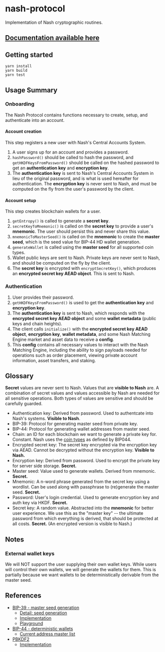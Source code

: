 # nash-protocol

Implementation of Nash cryptographic routines.

## [Documentation available here](https://nash-io-public.gitlab.io/nash-protocol)


## Getting started

    yarn install
    yarn build
    yarn test

## Usage Summary

### Onboarding

The Nash Protocol contains functions necessary to create, setup, and authenticate into an account.

#### Account creation

This step registers a new user with Nash's Central Accounts System.

1. A user signs up for an account and provides a password.
2. `hashPassword()` should be called to hash the password, and `getHKDFKeysFromPassword()` should be called on the hashed password to get an **authentication key** and **encryption key**.
3. The **authentication key** is sent to Nash's Central Accounts System in lieu of the original password, and is what is used hereafter for authentication. The **encryption key** is never sent to Nash, and must be computed on the fly from the user's password by the client.

#### Account setup

This step creates blockchain wallets for a user.

1. `getEntropy()` is called to generate a **secret key**.
2. `secretKeyToMnemonic()` is called on the **secret key** to provide a user's **mnemonic**. The user should persist this and never share this value.
3. `mnemonicToMasterSeed()` is called on the **mnemonic** to create the **master seed**, which is the seed value for BIP-44 HD wallet generation.
4. `generateWallet` is called using the **master seed** for all supported coin types.
5. Wallet public keys are sent to Nash. Private keys are never sent to Nash, and should be computed on the fly by the client.
6. The **secret key** is encrypted with `encryptSecretKey()`, which produces an **encrypted secret key AEAD object**. This is sent to Nash.

### Authentication

1. User provides their password.
2. `getHKDFKeysFromPassword()` is used to get the **authentication key** and **encryption key**.
3. The **authentication key** is sent to Nash, which responds with the **encrypted secret key AEAD object** and some **wallet metadata** (public keys and chain heights).
4. The client calls `initialize()` with the **encrypted secret key AEAD object**, **encryption key**, **wallet metadata**, and some Nash Matching Engine market and asset data to receive a **config**.
5. This **config** contains all necessary values to interact with the Nash Matching Engine, including the ability to sign payloads needed for operations such as order placement, viewing private account information, asset transfers, and staking.

## Glossary

**Secret** values are never sent to Nash. Values that are **visible to Nash** are. A combination of secret values and values accessible by Nash are needed for all sensitive operations. Both types of values are sensitive and should be carefully guarded.

- Authentication key: Derived from password. Used to authentcate into Nash's systems. **Visible to Nash**.
- BIP-39: Protocol for generating master seed from private key.
- BIP-44: Protocol for generating wallet addresses from master seed.
- Chain: an ID for each blockchain we want to generate a private key for. Constant. Nash uses the [coin types](https://github.com/bitcoin/bips/blob/master/bip-0044.mediawiki#coin-type) as defined by BIP044.
- Encrypted secret key: The secret key encrypted via the encryption key via AEAD. Cannot be decrypted without the encryption key. **Visible to Nash.**
- Encryption key: Derived from password. Used to encrypt the private key for server side storage. **Secret.**
- Master seed: Value used to generate wallets. Derived from mnemonic. **Secret.**
- Mnemonic: A n-word phrase generated from the secret key using a wordlist. Can be used along with passphrase to (re)generate the master seed. **Secret.**
- Password: User's login credential. Used to generate encryption key and auth key via HKDF. **Secret.**
- Secret key: A random value. Abstracted into the **mnemonic** for better user experience. We use this as the "master key" -- the ultimate password from which everything is derived, that should be protected at all costs. **Secret.** (An encrypted version is visible to Nash.)

## Notes

### External wallet keys

We will NOT support the user supplying their own wallet keys. While users will control their own wallets, we will generate the wallets for them. This is partially because we want wallets to be deterministically derivable from the master seed.


## References

- [BIP-39 - master seed generation](https://github.com/bitcoin/bips/blob/master/bip-0039.mediawiki)
  - [Detail: seed generation](https://github.com/bitcoin/bips/blob/master/bip-0039.mediawiki#from-mnemonic-to-seed)
  - [Implementation](https://github.com/bitcoinjs/bip39)
  - [Playground](https://iancoleman.io/bip39/)
- [BIP-44 - deterministic wallets](https://github.com/bitcoin/bips/blob/master/bip-0044.mediawiki)
  - [Current address master list](https://github.com/satoshilabs/slips/blob/master/slip-0044.md)
- [PBKDF2](https://en.wikipedia.org/wiki/PBKDF2)
  - [Implementation](https://github.com/crypto-browserify/pbkdf2)
